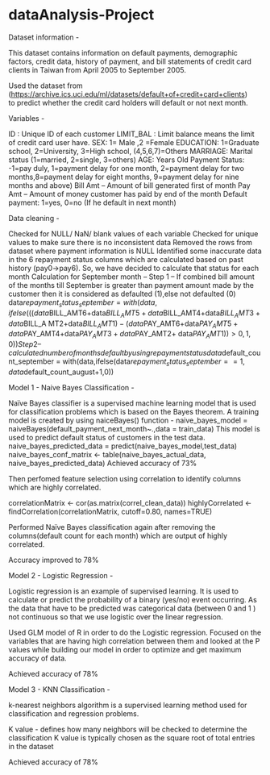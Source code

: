 # dataAnalysis-Project

Dataset information - 

This dataset contains information on default payments, demographic factors, credit data, history of payment, and bill statements of credit card clients in Taiwan from April 2005 to September 2005.

Used the dataset from (https://archive.ics.uci.edu/ml/datasets/default+of+credit+card+clients) to predict whether the credit card holders will default or not next month.

Variables - 

ID : Unique ID of each customer
LIMIT_BAL : Limit balance means the limit of credit card user have.
SEX: 1= Male ,2 =Female
EDUCATION: 1=Graduate school, 2=University, 3=High school, (4,5,6,7)=Others
MARRIAGE: Marital status (1=married, 2=single, 3=others)
AGE: Years Old
Payment Status: -1=pay duly, 1=payment delay for one month, 2=payment delay for two months,8=payment delay for eight months, 9=payment delay for nine months and above)
Bill Amt – Amount of bill generated first of month
Pay Amt – Amount of money customer has paid by end of the month
Default payment: 1=yes, 0=no (If he default in next month)


Data cleaning - 

Checked for NULL/ NaN/ blank values of each variable
Checked for unique values to make sure there is no inconsistent data
Removed the rows from dataset where payment information is NULL
Identified some inaccurate data in the 6 repayment status columns which are calculated based on past history (pay0->pay6). So, we have decided to calculate that status for each month
Calculation for September month – 
Step 1 – If combined bill amount of the months till September is greater than payment amount made by the customer then it is considered as defaulted (1),else not defaulted (0)
	data$repayment_status_september = with(data, 	ifelse(((data$BILL_AMT6+data$BILL_AMT5+data$BILL_AMT4+data$BILL_AMT3+data$BILL_A	MT2+data$BILL_AMT1)-	(data$PAY_AMT6+data$PAY_AMT5+data$PAY_AMT4+data$PAY_AMT3+data$PAY_AMT2+	data$PAY_AMT1)) > 0, 1, 0))
Step 2 – calculated number of months default by using repayment status
	data$default_count_september = with(data,ifelse(data$repayment_status_september == 	1,data$default_count_august+1,0))



Model 1 - Naive Bayes Classification -

Naïve Bayes classifier is a supervised machine learning model that is used for classification problems which is based on the Bayes theorem.
A training model is created by using naiceBayes() function - naive_bayes_model = naiveBayes(default_payment_next_month~.,data = train_data)
This model is used to predict default status of customers in the test data.
	naive_bayes_predicted_data = predict(naive_bayes_model,test_data)
	naive_bayes_conf_matrix <- table(naive_bayes_actual_data, 	naive_bayes_predicted_data)
Achieved accuracy of 73% 

Then perfomed feature selection using correlation to identify columns which are highly correlated.

correlationMatrix <- 	cor(as.matrix(correl_clean_data))
	highlyCorrelated <- 	findCorrelation(correlationMatrix, 	cutoff=0.80, 	names=TRUE)
  
Performed Naïve Bayes classification again after removing the columns(default count for each month) which are output of highly correlated.

Accuracy improved to 78%

Model 2 - Logistic Regression -

Logistic regression is an example of supervised learning. It is used to calculate or predict the probability of a binary (yes/no) event occurring.
As the data that have to be predicted was categorical data (between 0 and 1 ) not continuous so that we use logistic over the linear regression.

Used GLM model of R in order to do the Logistic regression.
Focused on the variables that are having high correlation between them and looked at the P values while building our model in order to optimize and get maximum accuracy of data.

Achieved accuracy of 78%

Model 3 - KNN Classification - 

k-nearest neighbors algorithm is a supervised learning method used for classification and regression problems.

K value - defines how many neighbors will be checked to determine the classification
K value is typically chosen as the square root of total entries in the dataset

Achieved accuracy of 78%


